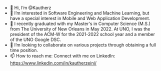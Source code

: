 - 👋 Hi, I’m @Kautherz
- 👀 I’m interested in Software Engineering and Machine Learning, but have a special interest in Mobile and Web Application Development.
- 🌱 I recently graduated with my Master's in Computer Science (M.S.) from The University of New Orleans in May 2022. At UNO, I was the president of the ACM-W for the 2021-2022 school year and a member of the UNO Google DSC.
- 💞️ I’m looking to collaborate on various projects through obtaining a full time position.
- 📫 How to reach me: Connect with me on LinkedIn: https://www.linkedin.com/in/kautherzeini/

<!---
Kautherz/Kautherz is a ✨ special ✨ repository because its `README.md` (this file) appears on your GitHub profile.
You can click the Preview link to take a look at your changes.
--->
